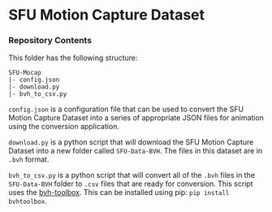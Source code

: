 # SFU Motion Capture Dataset

### Repository Contents
This folder has the following structure:
````
SFU-Mocap
|- config.json
|- download.py
|- bvh_to_csv.py
````
`config.json` is a configuration file that can be used to convert the SFU Motion Capture Dataset into a series of 
appropriate JSON files for animation using the conversion application.

`download.py` is a python script that will download the SFU Motion Capture Dataset into a new folder called 
`SFU-Data-BVH`. The files in this dataset are in `.bvh` format.

`bvh_to_csv.py` is a python script that will convert all of the `.bvh` files in the `SFU-Data-BVH` folder to `.csv` 
files that are ready for conversion. This script uses the [bvh-toolbox](https://github.com/OlafHaag/bvh-toolbox). 
This can be installed using pip: `pip install bvhtoolbox`.